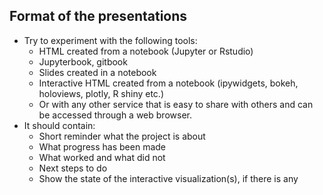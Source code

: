 ## Format of the presentations
 
 * Try to experiment with the following tools:
   * HTML created from a notebook (Jupyter or Rstudio)
   * Jupyterbook, gitbook
   * Slides created in a notebook
   * Interactive HTML created from a notebook (ipywidgets, bokeh, holoviews, plotly, R shiny etc.)
   * Or with any other service that is easy to share with others and can be accessed through a web browser.
 * It should contain:
   * Short reminder what the project is about
   * What progress has been made
   * What worked and what did not
   * Next steps to do
   * Show the state of the interactive visualization(s), if there is any









